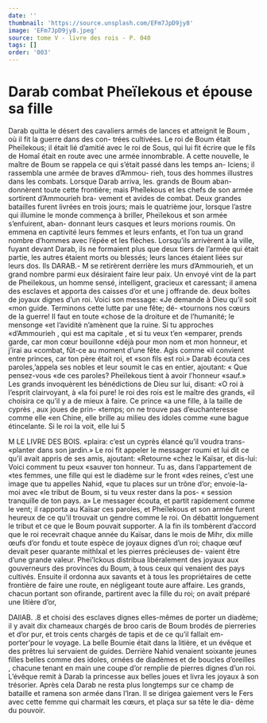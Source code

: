 ```yaml
---
date: ''
thumbnail: 'https://source.unsplash.com/EFm7JpD9jy8'
image: 'EFm7JpD9jy8.jpeg'
source: tome V - livre des rois - P. 040
tags: []
order: '003'
---
```


# Darab combat Pheïlekous et épouse sa fille

Darab quitta le désert des cavaliers armés de lances
et atteignit le Boum , où il fit la guerre dans des con- trées cultivées. Le roi de Boum était Pheïlekous; il
était lié d’amitié avec le roi de Sous, qui lui fit écrire
que le fils de Homaî était en route avec une armée innombrable. A cette nouvelle, le maître de Boum se rappela ce qui s’était passé dans les temps an-
Iciens; il rassembla une armée de braves d’Ammou-
rieh, tous des hommes illustres dans les combats. Lorsque Darab arriva, les. grands de Boum aban- donnèrent toute cette frontière; mais Pheîlekous et
les chefs de son armée sortirent d’Ammourieh bra- vement et avides de combat. Deux grandes batailles furent livrées en trois jours; mais le quatrième jour, lorsque l’astre qui illumine le monde commença à
briller, Pheïlekous et son armée s’enfuirent, aban- donnant leurs casques et leurs morions roumis. On emmena en captivité leurs femmes et leurs enfants,
et l’on tua un grand nombre d’hommes avec l’épée et
les flèches. Lorsqu’ils arrivèrent à la ville, fuyant devant Darab, ils ne formaient plus que deux tiers
de l’armée qui était partie, les autres étaient morts
ou blessés; leurs lances étaient liées sur leurs dos. Ils
DARAB.- M se retirèrent derrière les murs d’Ammourieh, et un
grand nombre parmi eux désiraient faire leur paix. Un envoyé vint de la part de Pheïlekous, un homme sensé, intelligent, gracieux et caressant; il amena des esclaves et apporta des caisses d’or et une j
offrande de. deux boîtes de joyaux dignes d’un roi. Voici son message: «Je demande à Dieu qu’il soit «mon guide. Terminons cette lutte par une fête; dé- «tournons nos cœurs de la guerre! Il faut en toute «chose de la droiture et de l’humanité; le mensonge
«et l’avidité n’amènent que la ruine. Si tu approches
«d’Ammourieh , qui est ma capitale , et si tu veux t’en
«emparer, prends garde, car mon cœur bouillonne «déjà pour mon nom et mon honneur, et j’irai au «combat, fût-ce au moment d’une fête. Agis comme
«il convient entre princes, car ton père était roi, et «son fils est roi.»
Darab écouta ces paroles,’appela ses nobles et leur soumit le cas en entier, ajoutant: « Que pensez-vous «de ces paroles? Pheïlekous tient à avoir l’honneur «sauf.» Les grands invoquèrent les bénédictions de
Dieu sur lui, disant: «O roi à l’esprit clairvoyant, à
«la foi pure! le roi des rois est le maître des grands, «il choisira ce qu’il y a de mieux à faire. Ce prince
«a une fille, à la taille de cyprès , aux joues de prin- «temps; on ne trouve pas d’euchanteresse comme elle «en Chine, elle brille au milieu des idoles comme «une bague étincelante. Si le roi la voit, elle lui
5

M LE LIVRE DES BOIS. «plaira: c’est un cyprès élancé qu’il voudra trans-
«planter dans son jardin.»
Le roi fit appeler le messager roumi et lui dit ce
qu’il avait appris de ses amis, ajoutant: «Retourne «chez le Kaïsar, et dis-lui: Voici comment tu peux «sauver ton honneur. Tu as, dans l’appartement de «tes femmes, une fille qui est le diadème sur le front «des reines, c’est une image que tu appelles Nahid, «que tu places sur un trône d’or; envoie-la-moi avec
«le tribut de Boum, si tu veux rester dans la pos- « session tranquille de ton pays. a» Le messager écouta,
et partit rapidement comme le vent; il rapporta au Kaïsar ces paroles, et Pheïlekous et son armée furent heureux de ce qu’il trouvait un gendre comme le roi. On débattit longuement le tribut et ce que le Boum pouvait supporter. A la fin ils tombèrent d’accord
que le roi recevrait chaque année du Kaïsar, dans le mois de Mihr, dix mille œufs d’or fondu et toute espèce de joyaux dignes d’un roi; chaque œuf devait peser quarante mithlxal et les pierres précieuses de- vaient être d’une grande valeur.
Phei’lckous distribua libéralement des joyaux aux gouverneurs des provinces du Boum, à tous ceux qui venaient des pays cultivés. Ensuite il ordonna aux savants et à tous les propriétaires de cette frontière
de faire une route, en négligeant toute aure affaire.
Les grands, chacun portant son ofirande, partirent avec la fille du roi; on avait préparé une litière d’or,

DAIlAB. .8 et choisi des esclaves dignes elles-mêmes de porter
un diadème; il y avait dix chameaux chargés de broo caris de Boum brodés de pierreries et d’or pur, et trois cents chargés de tapis et de ce qu’il fallait em- porter’pour le voyage. La belle Boumie était dans
la litière, et un évêque et des prêtres lui servaient de guides. Derrière Nahid venaient soixante jeunes filles belles comme des idoles, ornées de diadèmes et de boucles d’oreilles , chacune tenant en main une coupe d’or remplie de pierres dignes d’un roi. L’évêque remit
à Darab la princesse aux belles joues et livra les joyaux à son trésorier.
Après cela Darab ne resta plus longtemps sur ce champ de bataille et ramena son armée dans l’lran.
Il se dirigea gaiement vers le Fers avec cette femme qui charmait les cœurs, et plaça sur sa tête le dia- dème du pouvoir.
